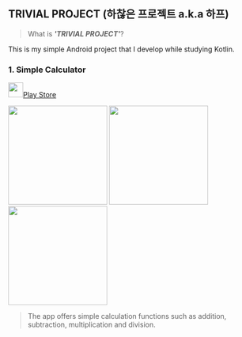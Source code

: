 ## TRIVIAL PROJECT (하찮은 프로젝트 a.k.a 하프)

>  What is **<i>'TRIVIAL PROJECT'</i>**?

This is my simple Android project that I develop while studying Kotlin.



 ### 1. Simple Calculator

<img width="30" height="30" src="https://user-images.githubusercontent.com/42233535/60489136-94861a00-9cde-11e9-8d43-b63096df7d8d.png">[Play Store](<https://play.google.com/store/apps/details?id=com.yujin.simplecalculator>)

<img width="200" src="https://user-images.githubusercontent.com/42233535/60489284-ec248580-9cde-11e9-81ab-68b7169d0635.png"> <img width="200" src="https://user-images.githubusercontent.com/42233535/60489375-28f07c80-9cdf-11e9-8870-fc73b2cf1387.png"><img width="200" src="https://user-images.githubusercontent.com/42233535/60489414-46bde180-9cdf-11e9-9749-5ef73acbbe5a.png">

>  The app offers simple calculation functions such as addition, subtraction, multiplication and division.

